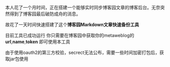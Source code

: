 本人花了一个月时间，正在搭建一个能够实时同步博客园文章的博客后台。无奈突然得到了博客园最后破防成舟的消息。

故花了一天时间快速搭建了这个**博客园Markdown文章快速备份工具**

目前工具已成功运行
你只需要在博客园中获取你的metaweblog的**url**,**name**,**token**
即可使用本工具

由于使用oauth2的第三方校验，secrect无法公布，需要一些时间加密打包后，获取jar包使用